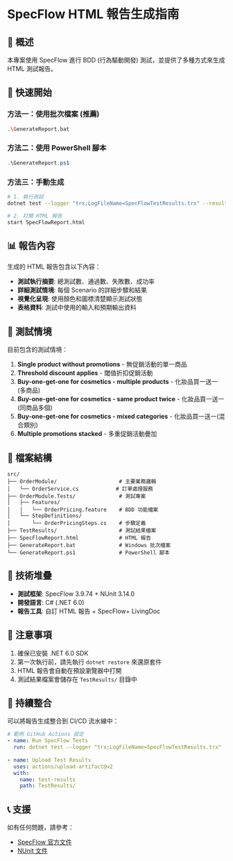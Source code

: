 # SpecFlow HTML 報告生成指南

## 📄 概述
本專案使用 SpecFlow 進行 BDD (行為驅動開發) 測試，並提供了多種方式來生成 HTML 測試報告。

## 🚀 快速開始

### 方法一：使用批次檔案 (推薦)
```bash
.\GenerateReport.bat
```

### 方法二：使用 PowerShell 腳本
```powershell
.\GenerateReport.ps1
```

### 方法三：手動生成
```bash
# 1. 執行測試
dotnet test --logger "trx;LogFileName=SpecFlowTestResults.trx" --results-directory TestResults

# 2. 打開 HTML 報告
start SpecFlowReport.html
```

## 📊 報告內容

生成的 HTML 報告包含以下內容：

- **測試執行摘要**: 總測試數、通過數、失敗數、成功率
- **詳細測試情境**: 每個 Scenario 的詳細步驟和結果
- **視覺化呈現**: 使用顏色和圖標清楚顯示測試狀態
- **表格資料**: 測試中使用的輸入和預期輸出資料

## 🎯 測試情境

目前包含的測試情境：

1. **Single product without promotions** - 無促銷活動的單一商品
2. **Threshold discount applies** - 閾值折扣促銷活動
3. **Buy-one-get-one for cosmetics - multiple products** - 化妝品買一送一(多商品)
4. **Buy-one-get-one for cosmetics - same product twice** - 化妝品買一送一(同商品多個)
5. **Buy-one-get-one for cosmetics - mixed categories** - 化妝品買一送一(混合類別)
6. **Multiple promotions stacked** - 多重促銷活動疊加

## 📁 檔案結構

```
src/
├── OrderModule/                    # 主要業務邏輯
│   └── OrderService.cs            # 訂單處理服務
├── OrderModule.Tests/              # 測試專案
│   ├── Features/
│   │   └── OrderPricing.feature    # BDD 功能檔案
│   └── StepDefinitions/
│       └── OrderPricingSteps.cs    # 步驟定義
├── TestResults/                    # 測試結果檔案
├── SpecFlowReport.html             # HTML 報告
├── GenerateReport.bat              # Windows 批次檔案
└── GenerateReport.ps1              # PowerShell 腳本
```

## 🔧 技術堆疊

- **測試框架**: SpecFlow 3.9.74 + NUnit 3.14.0
- **開發語言**: C# (.NET 6.0)
- **報告工具**: 自訂 HTML 報告 + SpecFlow+ LivingDoc

## 📝 注意事項

1. 確保已安裝 .NET 6.0 SDK
2. 第一次執行前，請先執行 `dotnet restore` 來還原套件
3. HTML 報告會自動在預設瀏覽器中打開
4. 測試結果檔案會儲存在 `TestResults/` 目錄中

## 🔄 持續整合

可以將報告生成整合到 CI/CD 流水線中：

```yaml
# 範例 GitHub Actions 設定
- name: Run SpecFlow Tests
  run: dotnet test --logger "trx;LogFileName=SpecFlowTestResults.trx"
  
- name: Upload Test Results
  uses: actions/upload-artifact@v2
  with:
    name: test-results
    path: TestResults/
```

## 📞 支援

如有任何問題，請參考：
- [SpecFlow 官方文件](https://docs.specflow.org/)
- [NUnit 文件](https://docs.nunit.org/)
